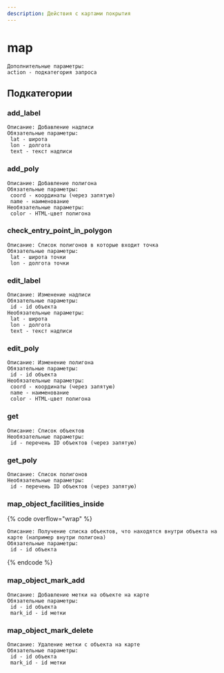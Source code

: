 ```yaml
---
description: Действия с картами покрытия
---
```


# map

```
Дополнительные параметры:
action - подкатегория запроса
```

## Подкатегории

### **add\_label**

```
Описание: Добавление надписи
Обязательные параметры:
 lat - широта
 lon - долгота
 text - текст надписи
```

### **add\_poly**

```
Описание: Добавление полигона
Обязательные параметры:
 coord - координаты (через запятую)
 name - наименование
Необязательные параметры:
 color - HTML-цвет полигона
```

### **check\_entry\_point\_in\_polygon**

```
Описание: Список полигонов в которые входит точка
Обязательные параметры:
 lat - широта точки
 lon - долгота точки
```

### **edit\_label**

```
Описание: Изменение надписи
Обязательные параметры:
 id - id объекта
Необязательные параметры:
 lat - широта
 lon - долгота
 text - текст надписи
```

### **edit\_poly**

```
Описание: Изменение полигона
Обязательные параметры:
 id - id объекта
Необязательные параметры:
 coord - координаты (через запятую)
 name - наименование
 color - HTML-цвет полигона
```

### **get**

```
Описание: Список объектов
Необязательные параметры:
 id - перечень ID объектов (через запятую)
```

### **get\_poly**

```
Описание: Список полигонов
Необязательные параметры:
 id - перечень ID объектов (через запятую)
```

### **map\_object\_facilities\_inside**

{% code overflow="wrap" %}
```
Описание: Получение списка объектов, что находятся внутри объекта на карте (например внутри полигона)
Обязательные параметры:
 id - id объекта
```
{% endcode %}

### **map\_object\_mark\_add**

```
Описание: Добавление метки на объекте на карте
Обязательные параметры:
 id - id объекта
 mark_id - id метки
```

### **map\_object\_mark\_delete**

```
Описание: Удаление метки с объекта на карте
Обязательные параметры:
 id - id объекта
 mark_id - id метки
```
